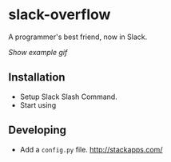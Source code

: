 # slack-overflow

A programmer's best friend, now in Slack.

*Show example gif*

## Installation

- Setup Slack Slash Command.
- Start using

## Developing

- Add a `config.py` file. http://stackapps.com/
